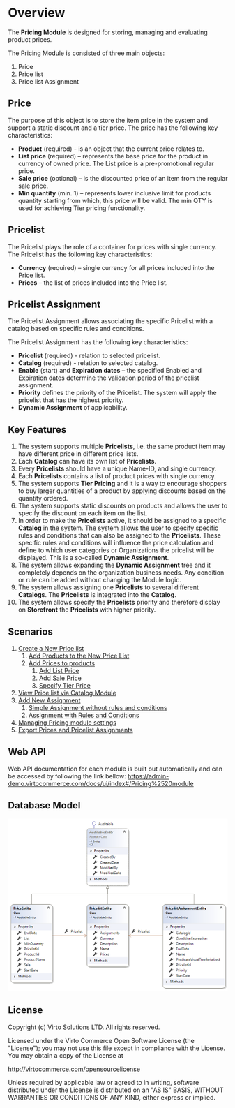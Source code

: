 # Overview

The **Pricing Module** is designed for storing, managing and evaluating product prices.

The Pricing Module is consisted of three main objects:

1. Price
1. Price list
1. Price list Assignment

## Price

The purpose of this object is to store the item price in the system and support a static discount and a tier price. The price has the following key characteristics:

- **Product** (required) - is an object that the current price relates to.
- **List price** (required) – represents the base price for the product in currency of owned price. The List price is a pre-promotional regular price.  
- **Sale price** (optional) – is the discounted price of an item from the regular sale price.
- **Min quantity** (min. 1) – represents lower inclusive limit for products quantity starting from which, this price will be valid. The min QTY is used for achieving Tier pricing functionality.

## Pricelist

The Pricelist plays the role of a container for prices with single currency. The Pricelist has the following key characteristics:

- **Currency** (required) – single currency for all prices included into the Price list.  
- **Prices** – the list of prices included into the Price list.  

## Pricelist Assignment

The Pricelist Assignment allows associating the specific Pricelist with a catalog based on specific rules and conditions.  

The Pricelist Assignment has the following key characteristics:

- **Pricelist** (required) - relation to selected pricelist.  
- **Catalog** (required) - relation to selected catalog.
- **Enable** (start) and **Expiration dates** – the specified Enabled and Expiration dates determine the validation period of the pricelist assignment.  
- **Priority**  defines the priority of the Pricelist. The system will apply the pricelist that has the highest priority.  
- **Dynamic Assignment** of applicability.

## Key Features 

1. The system supports multiple **Pricelists**, i.e. the same product item may have different price in different price lists.
1. Each **Catalog** can have its own list of **Pricelists**.
1. Every **Pricelists** should have a unique Name-ID, and single currency.
1. Each **Pricelists** contains a list of product prices with single currency.
1. The system supports **Tier Pricing** and it is a way to encourage shoppers to buy larger quantities of a product by applying discounts based on the quantity ordered.
1. The system supports static discounts on products and allows the user to specify the discount on each item on the list.
1. In order to make the **Pricelists** active, it should be assigned to a specific **Catalog** in the system. The system allows the user to specify specific rules and conditions that can also be assigned to the **Pricelists**. These specific rules and conditions will influence the price calculation and define to which user categories or Organizations the pricelist will be displayed. This is a so-called **Dynamic Assignment**.
1. The system allows expanding the **Dynamic Assignment** tree and it completely depends on the organization business needs. Any condition or rule can be added without changing the Module logic.
1. The system allows assigning one **Pricelists** to several different **Catalogs**. The **Pricelists** is integrated into the **Catalog**.
1. The system allows specify the **Pricelists** priority and therefore display on **Storefront** the **Pricelists** with higher priority.

## Scenarios  

1. [Create a New Price list](/docs/create-new-price-list.md)
    1. [Add Products to the New Price List](/docs/add-products-to-the-new-price-list.md)
    1. [Add Prices to products](/docs/add-prices-to-products.md)
        1. [Add List Price](/docs/add-prices-to-products.md#add-list-price)
        1. [Add Sale Price](/docs/add-prices-to-products.md#add-sale-price)
        1. [Specify Tier Price](/docs/add-prices-to-products.md#specify-tier-price)
1. [View Price list via Catalog Module](/docs/view-price-list-via-catalog-module.md)
1. [Add New Assignment](/docs/add-new-assignment.md)
    1. [Simple Assignment without rules and conditions](/docs/add-new-assignment.md#simple-assignment-without-rules-and-conditions)
    1. [Assignment with Rules and Conditions](/docs/add-new-assignment.md#assignment-with-rules-and-conditions)
1. [Managing Pricing module settings](/docs/managing-pricing-module-settings.md)
1. [Export Prices and Pricelist Assignments](/docs/export-functionality.md)

## Web API

Web API documentation for each module is built out automatically and can be accessed by following the link bellow:
<https://admin-demo.virtocommerce.com/docs/ui/index#/Pricing%2520module>

## Database Model

![DB model](media/diagram-db-model.png)

## License

Copyright (c) Virto Solutions LTD.  All rights reserved.

Licensed under the Virto Commerce Open Software License (the "License"); you
may not use this file except in compliance with the License. You may
obtain a copy of the License at

<http://virtocommerce.com/opensourcelicense>

Unless required by applicable law or agreed to in writing, software
distributed under the License is distributed on an "AS IS" BASIS,
WITHOUT WARRANTIES OR CONDITIONS OF ANY KIND, either express or
implied.